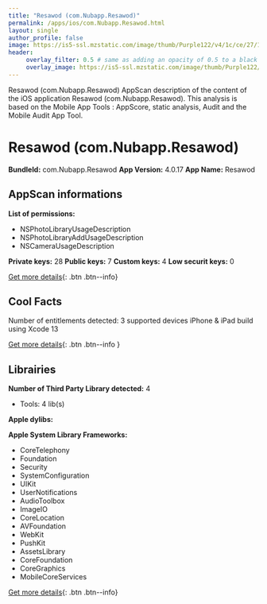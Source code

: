 ```yaml
---
title: "Resawod (com.Nubapp.Resawod)"
permalink: /apps/ios/com.Nubapp.Resawod.html
layout: single
author_profile: false
image: https://is5-ssl.mzstatic.com/image/thumb/Purple122/v4/1c/ce/27/1cce274f-0ed2-0c2f-87e0-abc1530a6218/AppIcon-0-0-1x_U007emarketing-0-0-0-10-0-0-sRGB-0-0-0-GLES2_U002c0-512MB-85-220-0-0.png/512x512bb.jpg
header: 
     overlay_filter: 0.5 # same as adding an opacity of 0.5 to a black background
     overlay_image: https://is5-ssl.mzstatic.com/image/thumb/Purple122/v4/1c/ce/27/1cce274f-0ed2-0c2f-87e0-abc1530a6218/AppIcon-0-0-1x_U007emarketing-0-0-0-10-0-0-sRGB-0-0-0-GLES2_U002c0-512MB-85-220-0-0.png/512x512bb.jpg
---
```

Resawod (com.Nubapp.Resawod) AppScan description of the content of the iOS application Resawod (com.Nubapp.Resawod). This analysis is based on the Mobile App Tools : AppScore, static analysis, Audit and the Mobile Audit App Tool.

# Resawod (com.Nubapp.Resawod)

**BundleId:** com.Nubapp.Resawod
**App Version:** 4.0.17
**App Name:** Resawod


## AppScan informations 

**List of permissions:** 
- NSPhotoLibraryUsageDescription
- NSPhotoLibraryAddUsageDescription
- NSCameraUsageDescription
  
  
**Private keys:** 28
**Public keys:** 7
**Custom keys:** 4
**Low securit keys:** 0
  
[Get more details](/pricing.html){: .btn .btn--info}

## Cool Facts

Number of entitlements detected: 3
supported devices iPhone & iPad
build using Xcode 13
  
[Get more details](/pricing.html){: .btn .btn--info }

## Librairies 
**Number of Third Party Library detected:** 4
- Tools: 4 lib(s)


**Apple dylibs:**


**Apple System Library Frameworks:**
- CoreTelephony
- Foundation
- Security
- SystemConfiguration
- UIKit
- UserNotifications
- AudioToolbox
- ImageIO
- CoreLocation
- AVFoundation
- WebKit
- PushKit
- AssetsLibrary
- CoreFoundation
- CoreGraphics
- MobileCoreServices


  
[Get more details](/pricing.html){: .btn .btn--info}

